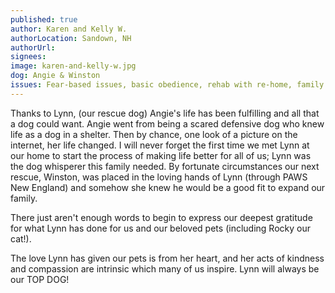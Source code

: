 ```yaml
---
published: true
author: Karen and Kelly W.
authorLocation: Sandown, NH﻿﻿
authorUrl:
signees:
image: karen-and-kelly-w.jpg
dog: Angie & Winston
issues: Fear-based issues, basic obedience, rehab with re-home, family pack structure
---
```


Thanks to Lynn, (our rescue dog) Angie's life has been fulfilling and all that a dog could want. Angie went from being a scared defensive dog who knew life as a dog in a shelter. Then by chance, one look of a picture on the internet, her life changed. I will never forget the first time we met Lynn at our home to start the process of making life better for all of us; Lynn was the dog whisperer this family needed. By fortunate circumstances our next rescue, Winston, was placed in the loving hands of Lynn (through PAWS New England) and somehow she knew he would be a good fit to expand our family.

There just aren't enough words to begin to express our deepest gratitude for what Lynn has done for us and our beloved pets (including Rocky our cat!).

The love Lynn has given our pets is from her heart, and her acts of kindness and compassion are intrinsic which many of us inspire. Lynn will always be our TOP DOG!

